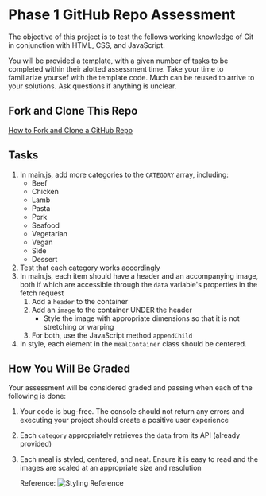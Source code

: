 # Phase 1 GitHub Repo Assessment

The objective of this project is to test the fellows working knowledge of Git in conjunction with HTML, CSS, and JavaScript.

You will be provided a template, with a given number of tasks to be completed within their alotted assessment time. Take your time to familiarize yoursef with the template code. Much can be reused to arrive to your solutions. Ask questions if anything is unclear.

## Fork and Clone This Repo
[How to Fork and Clone a GitHub Repo](https://docs.github.com/en/get-started/quickstart/fork-a-repo)

## Tasks

1. In main.js, add more categories to the ``CATEGORY`` array, including:
    - Beef
    - Chicken
    - Lamb
    - Pasta
    - Pork
    - Seafood
    - Vegetarian
    - Vegan
    - Side
    - Dessert
2. Test that each category works accordingly
3. In main.js, each item should have a header and an accompanying image, both if which are accessible through the ``data`` variable's properties in the fetch request
    1. Add a ``header`` to the container
    2. Add an ``image`` to the container UNDER the header
       - Style the image with appropriate dimensions so that it is not stretching or warping
    4. For both, use the JavaScript method ``appendChild``
4. In style, each element in the ``mealContainer`` class should be centered.

## How You Will Be Graded

Your assessment will be considered graded and passing when each of the following is done:
1. Your code is bug-free. The console should not return any errors and executing your project should create a positive user experience
2. Each ``category`` appropriately retrieves the ``data`` from its API (already provided)
3. Each meal is styled, centered, and neat. Ensure it is easy to read and the images are scaled at an appropriate size and resolution

   Reference:
    ![Styling Reference](https://raw.githubusercontent.com/The-Knowledge-House/IF_23_24_week_6_assessment_TEMPLATE/main/week_6_assessment_project_TEMPLATE/images/reference.png?token=GHSAT0AAAAAACHRUK46CVMED2NPS5I2YQUOZIDSCFA)
